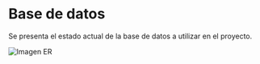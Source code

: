 # Base de datos

Se presenta el estado actual de la base de datos a utilizar en el proyecto.

![Imagen ER](https://github.com/certificados-test/db/blob/main/ASSETS/ER.png?raw=true)

 
